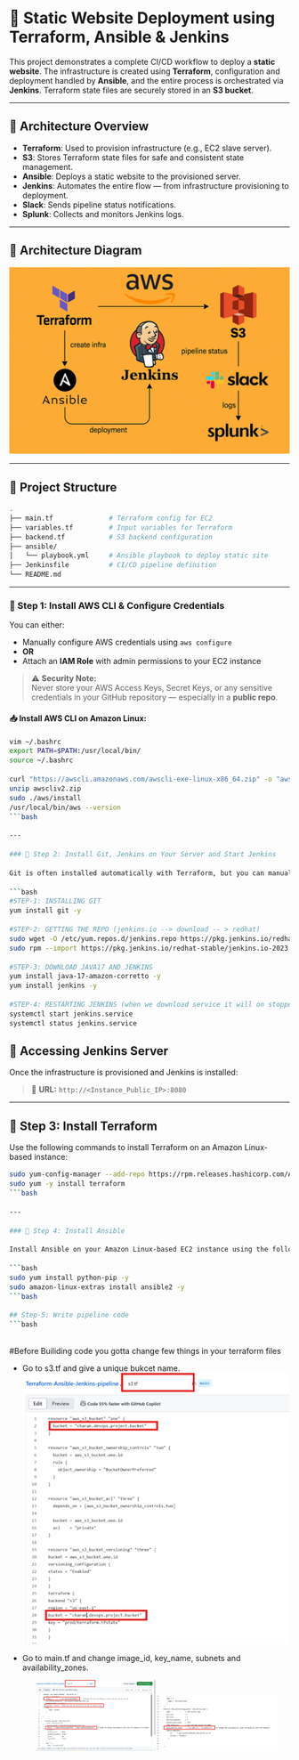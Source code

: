 # 🚀 Static Website Deployment using Terraform, Ansible & Jenkins

This project demonstrates a complete CI/CD workflow to deploy a **static website**. The infrastructure is created using **Terraform**, configuration and deployment handled by **Ansible**, and the entire process is orchestrated via **Jenkins**. Terraform state files are securely stored in an **S3 bucket**.

---

## 🧱 Architecture Overview

- **Terraform**: Used to provision infrastructure (e.g., EC2 slave server).
- **S3**: Stores Terraform state files for safe and consistent state management.
- **Ansible**: Deploys a static website to the provisioned server.
- **Jenkins**: Automates the entire flow — from infrastructure provisioning to deployment.
- **Slack**: Sends pipeline status notifications.
- **Splunk**: Collects and monitors Jenkins logs.

---
## 📸 Architecture Diagram

![Architecture Diagram](docs/assets/arch.png)

---

## 📂 Project Structure

```bash
.
├── main.tf              # Terraform config for EC2
├── variables.tf         # Input variables for Terraform
├── backend.tf           # S3 backend configuration
├── ansible/
│   └── playbook.yml     # Ansible playbook to deploy static site
├── Jenkinsfile          # CI/CD pipeline definition
└── README.md
```

---

### 🧰 Step 1: Install AWS CLI & Configure Credentials

You can either:

- Manually configure AWS credentials using `aws configure`
- **OR**
- Attach an **IAM Role** with admin permissions to your EC2 instance

> ⚠️ **Security Note:**  
> Never store your AWS Access Keys, Secret Keys, or any sensitive credentials in your GitHub repository — especially in a **public repo**.  

#### 📥 Install AWS CLI on Amazon Linux:

```bash
vim ~/.bashrc
export PATH=$PATH:/usr/local/bin/
source ~/.bashrc

curl "https://awscli.amazonaws.com/awscli-exe-linux-x86_64.zip" -o "awscliv2.zip"
unzip awscliv2.zip
sudo ./aws/install
/usr/local/bin/aws --version
```bash

---

### 🧰 Step 2: Install Git, Jenkins on Your Server and Start Jenkins

Git is often installed automatically with Terraform, but you can manually install it if needed:

```bash
#STEP-1: INSTALLING GIT
yum install git -y

#STEP-2: GETTING THE REPO (jenkins.io --> download -- > redhat)
sudo wget -O /etc/yum.repos.d/jenkins.repo https://pkg.jenkins.io/redhat-stable/jenkins.repo
sudo rpm --import https://pkg.jenkins.io/redhat-stable/jenkins.io-2023.key

#STEP-3: DOWNLOAD JAVA17 AND JENKINS
yum install java-17-amazon-corretto -y
yum install jenkins -y

#STEP-4: RESTARTING JENKINS (when we download service it will on stopped state)
systemctl start jenkins.service
systemctl status jenkins.service
```
## 🔗 Accessing Jenkins Server
Once the infrastructure is provisioned and Jenkins is installed:

> 📍 **URL:** `http://<Instance_Public_IP>:8080`

---

## 🧰 Step 3: Install Terraform

Use the following commands to install Terraform on an Amazon Linux-based instance:

```bash
sudo yum-config-manager --add-repo https://rpm.releases.hashicorp.com/AmazonLinux/hashicorp.repo
sudo yum -y install terraform
```bash

---

### 🧰 Step 4: Install Ansible

Install Ansible on your Amazon Linux-based EC2 instance using the following commands:

```bash
sudo yum install python-pip -y
sudo amazon-linux-extras install ansible2 -y
```bash

## Step-5: Write pipeline code
```bash
 
```

#Before Builiding code you gotta change few things in your terraform files

- Go to s3.tf and give a unique bukcet name.
  ![S3 changes](docs/assets/s3_change.png)

- Go to main.tf and change image_id, key_name, subnets and availability_zones.
  <p align="center">
  <img src="docs/assets/main_1.png" width="45%"/>
  <img src="docs/assets/main_2.png" width="45%"/>
</p>

  







